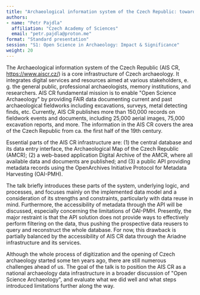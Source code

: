 ```yaml
---
title: "Archaeological information system of the Czech Republic: towards open data and research"
authors:
- name: "Petr Pajdla"
  affiliation: "Czech Academy of Sciences"
  email: "petr.pajdla@proton.me"
format: "Standard presentation"
session: "S1: Open Science in Archaeology: Impact & Significance"
weight: 20
---
```


The Archaeological information system of the Czech Republic (AIS CR, <https://www.aiscr.cz/>) is a core infrastructure of Czech archaeology. It integrates digital services and resources aimed at various stakeholders, e. g. the general public, professional archaeologists, memory institutions, and researchers.  AIS CR fundamental mission is to enable "Open Science Archaeology" by providing FAIR data documenting current and past archaeological fieldworks including excavations, surveys, metal detecting finds, etc. Currently, AIS CR publishes more than 150,000 records on fieldwork events and documents, including 25,000 aerial images, 75,000 excavation reports, and more. The information in the AIS CR covers the area of the Czech Republic from ca. the first half of the 19th century.

Essential parts of the AIS CR infrastructure are: (1) the central database and its data entry interface, the Archaeological Map of the Czech Republic (AMCR); (2) a web-based application Digital Archive of the AMCR, where all available data and documents are published; and (3) a public API providing metadata records using the OpenArchives Initiative Protocol for Metadata Harvesting (OAI-PMH).

The talk briefly introduces these parts of the system, underlying logic, and processes, and focuses mainly on the implemented data model and a consideration of its strengths and constraints, particularly with data reuse in mind. Furthermore, the accessibility of metadata through the API will be discussed, especially concerning the limitations of OAI-PMH. Presently, the major restraint is that the API solution does not provide ways to effectively perform filtering on the data, thus pushing the prospective data reusers to query and reconstruct the whole database. For now, this drawback is partially balanced by the accessibility of AIS CR data through the Ariadne infrastructure and its services.

Although the whole process of digitization and the opening of Czech archaeology started some ten years ago, there are still numerous challenges ahead of us. The goal of the talk is to position the AIS CR as a national archaeology data infrastructure in a broader discussion of "Open Science Archaeology", and evaluate what we did well and what steps introduced limitations further along the way.
